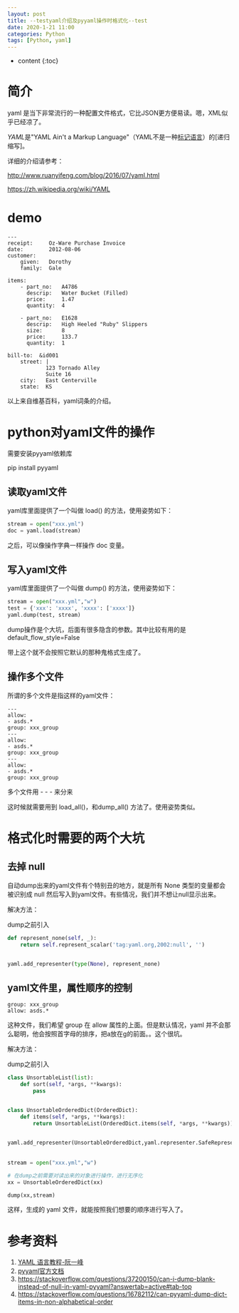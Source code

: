 ```yaml
---
layout: post
title: --testyaml介绍及pyyaml操作时格式化--test
date: 2020-1-21 11:00
categories: Python
tags: [Python, yaml]
---
```


* content
{:toc} 
# 简介

yaml 是当下非常流行的一种配置文件格式，它比JSON更方便易读。嗯，XML似乎已经凉了。

*YAML*是"YAML Ain't a Markup Language"（YAML不是一种[标记语言](https://zh.wikipedia.org/wiki/%E6%A0%87%E8%AE%B0%E8%AF%AD%E8%A8%80)）的[递归缩写]。

详细的介绍请参考：

<http://www.ruanyifeng.com/blog/2016/07/yaml.html>

<https://zh.wikipedia.org/wiki/YAML>

# demo

```
---
receipt:     Oz-Ware Purchase Invoice
date:        2012-08-06
customer:
    given:   Dorothy
    family:  Gale
   
items:
    - part_no:   A4786
      descrip:   Water Bucket (Filled)
      price:     1.47
      quantity:  4

    - part_no:   E1628
      descrip:   High Heeled "Ruby" Slippers
      size:      8
      price:     133.7
      quantity:  1

bill-to:  &id001
    street: | 
            123 Tornado Alley
            Suite 16
    city:   East Centerville
    state:  KS
```

以上来自维基百科，yaml词条的介绍。

# python对yaml文件的操作

需要安装pyyaml依赖库

pip install pyyaml

## 读取yaml文件

yaml库里面提供了一个叫做 load() 的方法，使用姿势如下：

```python
stream = open("xxx.yml")
doc = yaml.load(stream)
```

之后，可以像操作字典一样操作 doc 变量。

## 写入yaml文件

yaml库里面提供了一个叫做 dump() 的方法，使用姿势如下：

```python
stream = open("xxx.yml","w")
test = {'xxx': 'xxxx', 'xxxx': ['xxxx']}
yaml.dump(test, stream)
```

dump操作是个大坑，后面有很多隐含的参数。其中比较有用的是 default_flow_style=False

带上这个就不会按照它默认的那种鬼格式生成了。

## 操作多个文件

所谓的多个文件是指这样的yaml文件：

```
---
allow:
- asds.*
group: xxx_group
---
allow:
- asds.*
group: xxx_group
---
allow:
- asds.*
group: xxx_group

```

多个文件用 - - - 来分来

这时候就需要用到  load_all()，和dump_all() 方法了。使用姿势类似。

# 格式化时需要的两个大坑

## 去掉 null

自动dump出来的yaml文件有个特别丑的地方，就是所有 None 类型的变量都会被识别成 null 然后写入到yaml文件。有些情况，我们并不想让null显示出来。

解决方法：

dump之前引入

```python
def represent_none(self, _):
    return self.represent_scalar('tag:yaml.org,2002:null', '')


yaml.add_representer(type(None), represent_none)

```

## yaml文件里，属性顺序的控制

```
group: xxx_group
allow: asds.*
```

这种文件，我们希望 group 在 allow 属性的上面。但是默认情况，yaml 并不会那么聪明，他会按照首字母的排序，把a放在g的前面。。这个很坑。

解决方法：

dump之前引入

```python
class UnsortableList(list):
    def sort(self, *args, **kwargs):
        pass


class UnsortableOrderedDict(OrderedDict):
    def items(self, *args, **kwargs):
        return UnsortableList(OrderedDict.items(self, *args, **kwargs))

      
yaml.add_representer(UnsortableOrderedDict,yaml.representer.SafeRepresenter.represent_dict)
      
  
stream = open("xxx.yml","w")

# 在dump之前需要对读出来的对象进行操作，进行无序化
xx = UnsortableOrderedDict(xx)

dump(xx,stream)
```

这样，生成的 yaml 文件，就能按照我们想要的顺序进行写入了。

# 参考资料

1. [YAML 语言教程-阮一峰](http://www.ruanyifeng.com/blog/2016/07/yaml.html)
2. [pyyaml官方文档](https://pyyaml.org/wiki/PyYAMLDocumentation)
3. https://stackoverflow.com/questions/37200150/can-i-dump-blank-instead-of-null-in-yaml-pyyaml?answertab=active#tab-top
4. https://stackoverflow.com/questions/16782112/can-pyyaml-dump-dict-items-in-non-alphabetical-order